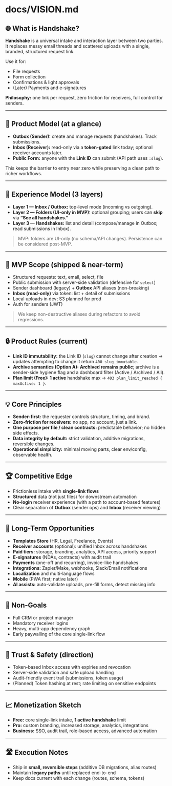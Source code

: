# docs/VISION.md

## 🌐 What is Handshake?
**Handshake** is a universal intake and interaction layer between two parties. It replaces messy email threads and scattered uploads with a single, branded, structured request link.

Use it for:
- File requests
- Form collection
- Confirmations & light approvals
- (Later) Payments and e-signatures

**Philosophy:** one link per request, zero friction for receivers, full control for senders.

---

## 🧭 Product Model (at a glance)
- **Outbox (Sender):** create and manage requests (handshakes). Track submissions.
- **Inbox (Receiver):** read-only via a **token-gated** link today; optional receiver accounts later.
- **Public Form:** anyone with the **Link ID** can submit (API path uses `:slug`).

This keeps the barrier to entry near zero while preserving a clean path to richer workflows.

---

## 🧱 Experience Model (3 layers)
- **Layer 1 — Inbox / Outbox:** top-level mode (incoming vs outgoing).
- **Layer 2 — Folders (UI-only in MVP):** optional grouping; users can **skip** via **“See all handshakes.”**
- **Layer 3 — Handshakes:** list and detail (compose/manage in Outbox; read submissions in Inbox).

> MVP: folders are UI-only (no schema/API changes). Persistence can be considered post-MVP.

---

## 🎯 MVP Scope (shipped & near-term)
- Structured requests: text, email, select, file
- Public submission with server-side validation (defensive for `select`)
- Sender dashboard (legacy) + **Outbox** API aliases (non-breaking)
- **Inbox (read-only)** via token: list + detail of submissions
- Local uploads in dev; S3 planned for prod
- Auth for senders (JWT)

> We keep non-destructive aliases during refactors to avoid regressions.

---

## 🔒 Product Rules (current)
- **Link ID immutability:** the Link ID (`slug`) cannot change after creation → updates attempting to change it return `400 slug_immutable`.
- **Archive semantics (Option A):** **Archived remains public**; archive is a sender-side hygiene flag and a dashboard filter (Active / Archived / All).
- **Plan limit (Free):** **1 active** handshake max → `403 plan_limit_reached { maxActive: 1 }`.

---

## 💡 Core Principles
- **Sender-first:** the requester controls structure, timing, and brand.
- **Zero-friction for receivers:** no app, no account, just a link.
- **One purpose per file / clean contracts:** predictable behavior; no hidden side effects.
- **Data integrity by default:** strict validation, additive migrations, reversible changes.
- **Operational simplicity:** minimal moving parts, clear env/config, observable health.

---

## 🏆 Competitive Edge
- Frictionless intake with **single-link flows**
- **Structured** data (not just files) for downstream automation
- **No-login** receiver experience (with a path to account-based features)
- Clear separation of **Outbox** (sender ops) and **Inbox** (receiver viewing)

---

## 🔭 Long-Term Opportunities
- **Templates Store** (HR, Legal, Freelance, Events)
- **Receiver accounts** (optional): unified Inbox across handshakes
- **Paid tiers:** storage, branding, analytics, API access, priority support
- **E-signatures** (NDAs, contracts) with audit trail
- **Payments** (one-off and recurring), invoice-like handshakes
- **Integrations:** Zapier/Make, webhooks, Slack/Email notifications
- **Localization** and multi-language flows
- **Mobile** (PWA first; native later)
- **AI assists:** auto-validate uploads, pre-fill forms, detect missing info

---

## 🧱 Non-Goals
- Full CRM or project manager
- Mandatory receiver logins
- Heavy, multi-app dependency graph
- Early paywalling of the core single-link flow

---

## 🔐 Trust & Safety (direction)
- Token-based Inbox access with expiries and revocation
- Server-side validation and safe upload handling
- Audit-friendly event trail (submissions, token usage)
- (Planned) Token hashing at rest; rate limiting on sensitive endpoints

---

## 📈 Monetization Sketch
- **Free:** core single-link intake, **1 active handshake** limit
- **Pro:** custom branding, increased storage, analytics, integrations
- **Business:** SSO, audit trail, role-based access, advanced automation

---

## 🛣️ Execution Notes
- Ship in **small, reversible steps** (additive DB migrations, alias routes)
- Maintain **legacy paths** until replaced end-to-end
- Keep docs current with each change (routes, schema, tokens)
